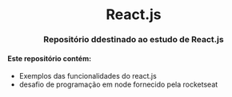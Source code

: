 <h1 align="center"> React.js</h1>
<h3 align="center">Repositório ddestinado ao estudo de React.js</h3>

<h4>Este repositório contém:</h4>


- Exemplos das funcionalidades do react.js
- desafio de programação em node fornecido pela rocketseat
